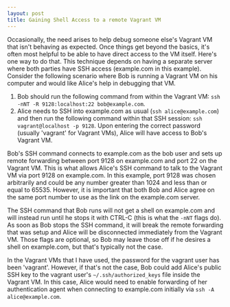 ```yaml
---
layout: post
title: Gaining Shell Access to a remote Vagrant VM
---
```


Occasionally, the need arises to help debug someone else's Vagrant VM that isn't behaving as expected. Once things get beyond the basics, it's often most helpful to be able to have direct access to the VM itself. Here's one way to do that. This technique depends on having a separate server where both parties have SSH access (example.com in this example). Consider the following scenario where Bob is running a Vagrant VM on his computer and would like Alice's help in debugging that VM.

1. Bob should run the following command from within the Vagrant VM: `ssh -nNT -R 9128:localhost:22 bob@example.com`.
2. Alice needs to SSH into example.com as usual (`ssh alice@example.com`) and then run the following command within that SSH session: `ssh vagrant@localhost -p 9128`. Upon entering the correct password (usually 'vagrant' for Vagrant VMs), Alice will have access to Bob's Vagrant VM.

Bob's SSH command connects to example.com as the bob user and sets up remote forwarding between port 9128 on example.com and port 22 on the Vagrant VM. This is what allows Alice's SSH command to talk to the Vagrant VM via port 9128 on example.com. In this example, port 9128 was chosen arbitrarily and could be any number greater than 1024 and less than or equal to 65535. However, it is important that both Bob and Alice agree on the same port number to use as the link on the example.com server.

The SSH command that Bob runs will not get a shell on example.com and will instead run until he stops it with CTRL-C (this is what the `-nNT` flags do). As soon as Bob stops the SSH command, it will break the remote forwarding that was setup and Alice will be disconnected immediately from the Vagrant VM. Those flags are optional, so Bob may leave those off if he desires a shell on example.com, but that's typically not the case.

In the Vagrant VMs that I have used, the password for the vagrant user has been 'vagrant'. However, if that's not the case, Bob could add Alice's public SSH key to the vagrant user's `~/.ssh/authorized_keys` file inside the Vagrant VM. In this case, Alice would need to enable forwarding of her authentication agent when connecting to example.com initially via `ssh -A alice@example.com`.
